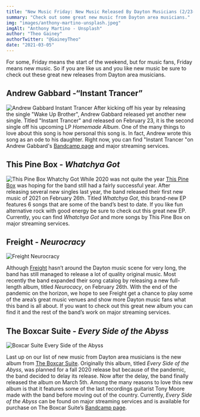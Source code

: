 ```yaml
---
title: "New Music Friday: New Music Released By Dayton Musicians (2/23-3/5)"
summary: "Check out some great new music from Dayton area musicians."
img: "images/anthony-martino-unsplash.jpeg"
imgAlt: "Anthony Martino - Unsplash"
author: "Theo Gainey"
authorTwitter: "@GaineyTheo"
date: "2021-03-05"
---
```

For some, Friday means the start of the weekend, but for music fans, Friday means new music. So if you are like us and you like new music be sure to check out these great new releases from Dayton area musicians.

## Andrew Gabbard -“Instant Trancer”
 ![Andrew Gabbard Instant Trancer](/images/andrew-gabbard-instant-trancer.jpeg)
After kicking off his year by releasing the single "Wake Up Brother", Andrew Gabbard released yet another new single. Titled "Instant Trancer" and released on February 23, it is the second single off his upcoming LP *Homemade Album*. One of the many things to love about this song is how personal this song is. In fact, Andrew wrote this song as an ode to his daughter. Right now, you can find "Instant Trancer "on Andrew Gabbard's [Bandcamp page](https://andrewgabbard.bandcamp.com/track/wake-up-brother) and major streaming services.

## This Pine Box - *Whatchya Got*
![This Pine Box Whatchy Got](/images/this-pine-box-whatchya-got.jpeg)
While 2020 was not quite the year [This Pine Box](https://www.facebook.com/thispinebox) was hoping for the band still had a fairly successful year. After releasing several new singles last year, the band released their first new music of 2021 on February 26th. Titled *Whatchya Got*, this brand-new EP features 6 songs that are some of the band’s best to date. If you like fun alternative rock with good energy be sure to check out this great new EP. Currently, you can find *Whatchya Got* and more songs by This Pine Box on major streaming services.

## Freight - *Neurocracy*
![Freight Neurocracy](/images/freight-neurocracy.jpeg)

Although [Freight](https://www.freighttheband.com/) hasn’t around the Dayton music scene for very long, the band has still managed to release a lot of quality original music. Most recently the band expanded their song catalog by releasing a new full-length album, titled *Neurocacy*, on February 26th. With the end of the pandemic on the horizon, we hope to see Freight get a chance to play some of the area’s great music venues and show more Dayton music fans what this band is all about. If you want to check out this great new album you can find it and the rest of the band’s work on major streaming services.

## The Boxcar Suite - *Every Side of the Abyss*
![Boxcar Suite Every Side of the Abyss](/images/boxcar-suite-every-side-abyss.jpeg)

Last up on our list of new music from Dayton area musicians is the new album from [The Boxcar Suite](https://www.theboxcarsuite.com/). Originally this album, titled *Every Side of the Abyss*, was planned for a fall 2020 release but because of the pandemic, the band decided to delay its release. Now after the delay, the band finally released the album on March 5th. Among the many reasons to love this new album is that it features some of the last recordings guitarist Tony Moore made with the band before moving out of the country. Currently, *Every Side of the Abyss* can be found on major streaming services and is available for purchase on The Boxcar Suite’s [Bandcamp page](https://theboxcarsuite.bandcamp.com/album/every-side-of-the-abyss).
